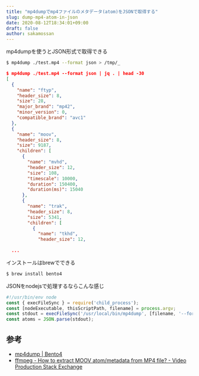 ```yaml
---
title: "mp4dumpでmp4ファイルのメタデータ(atom)をJSONで取得する"
slug: dump-mp4-atom-in-json
date: 2020-08-12T18:34:01+09:00
draft: false
author: sakamossan
---
```


mp4dumpを使うとJSON形式で取得できる

```bash
$ mp4dump ./test.mp4 --format json > /tmp/_
```

```json
$ mp4dump ./test.mp4 --format json | jq . | head -30
[
  {
    "name": "ftyp",
    "header_size": 8,
    "size": 28,
    "major_brand": "mp42",
    "minor_version": 0,
    "compatible_brand": "avc1"
  },
  {
    "name": "moov",
    "header_size": 8,
    "size": 9187,
    "children": [
      {
        "name": "mvhd",
        "header_size": 12,
        "size": 108,
        "timescale": 10000,
        "duration": 150400,
        "duration(ms)": 15040
      },
      {
        "name": "trak",
        "header_size": 8,
        "size": 5341,
        "children": [
          {
            "name": "tkhd",
            "header_size": 12,
            
  ...
```


インストールはbrewでできる

```bash
$ brew install bento4
```

JSONをnodejsで処理するならこんな感じ

```js
#!/usr/bin/env node
const { execFileSync } = require('child_process');
const [nodeExecutable, thisScriptPath, filename] = process.argv;
const stdout = execFileSync('/usr/local/bin/mp4dump', [filename, '--format', 'json']);
const atoms = JSON.parse(stdout);
```

## 参考

- [mp4dump | Bento4](https://www.bento4.com/documentation/mp4dump/)
- [ffmpeg - How to extract MOOV atom/metadata from MP4 file? - Video Production Stack Exchange](https://video.stackexchange.com/questions/15080/how-to-extract-moov-atom-metadata-from-mp4-file)
